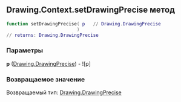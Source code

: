 ## Drawing.Context.setDrawingPrecise метод


```lua
function setDrawingPrecise( p   // Drawing.DrawingPrecise
                          )
// returns: Drawing.DrawingPrecise
```


### Параметры

**p** ([Drawing.DrawingPrecise](../../Drawing/DrawingPrecise.md)) - ![p]

### Возвращаемое значение

Возвращаемый тип: [Drawing.DrawingPrecise](../../Drawing/DrawingPrecise.md)

